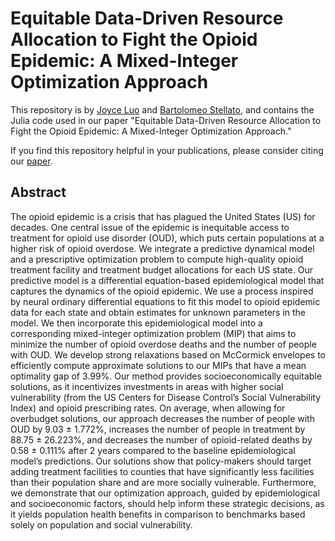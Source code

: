 # Equitable Data-Driven Resource Allocation to Fight the Opioid Epidemic: A Mixed-Integer Optimization Approach
This repository is by [Joyce Luo](https://joyceluo.netlify.app/) and [Bartolomeo Stellato](https://stellato.io/), and contains the Julia code used in our paper "Equitable Data-Driven Resource Allocation to Fight the Opioid Epidemic: A Mixed-Integer Optimization Approach."

If you find this repository helpful in your publications, please consider citing our [paper](https://arxiv.org/abs/2301.06179). 

## Abstract
The opioid epidemic is a crisis that has plagued the United States (US) for decades. One central issue of the epidemic is inequitable access to treatment for opioid use disorder (OUD), which puts certain populations at a higher risk of opioid overdose. We integrate a predictive dynamical model and a prescriptive optimization problem to compute high-quality opioid treatment facility and treatment budget allocations for each US state. Our predictive model is a differential equation-based epidemiological model that captures the dynamics of the opioid epidemic. We use a process inspired by neural ordinary differential equations to fit this model to opioid epidemic data for each state and obtain estimates for unknown parameters in the model. We then incorporate this epidemiological model into a corresponding mixed-integer optimization problem (MIP) that aims to minimize the number of opioid overdose deaths and the number of people with OUD. We develop strong relaxations based on McCormick envelopes to efficiently compute approximate solutions to our MIPs that have a mean optimality gap of 3.99%. Our method provides socioeconomically equitable solutions, as it incentivizes investments in areas with higher social vulnerability (from the US Centers for Disease Control’s Social Vulnerability Index) and opioid prescribing rates. On average, when allowing for overbudget solutions, our approach decreases the number of people with OUD by 9.03 $\pm$ 1.772%, increases the number of people in treatment by 88.75 $\pm$ 26.223%, and decreases the number of opioid-related deaths by 0.58 $\pm$ 0.111% after 2 years compared to the baseline epidemiological model’s predictions. Our solutions show that policy-makers should target adding treatment facilities to counties that have significantly less facilities than their population share and are more socially vulnerable. Furthermore, we demonstrate that our optimization approach, guided by epidemiological and socioeconomic factors, should help inform these strategic decisions, as it yields population health benefits in comparison to benchmarks based solely on population and social vulnerability.
